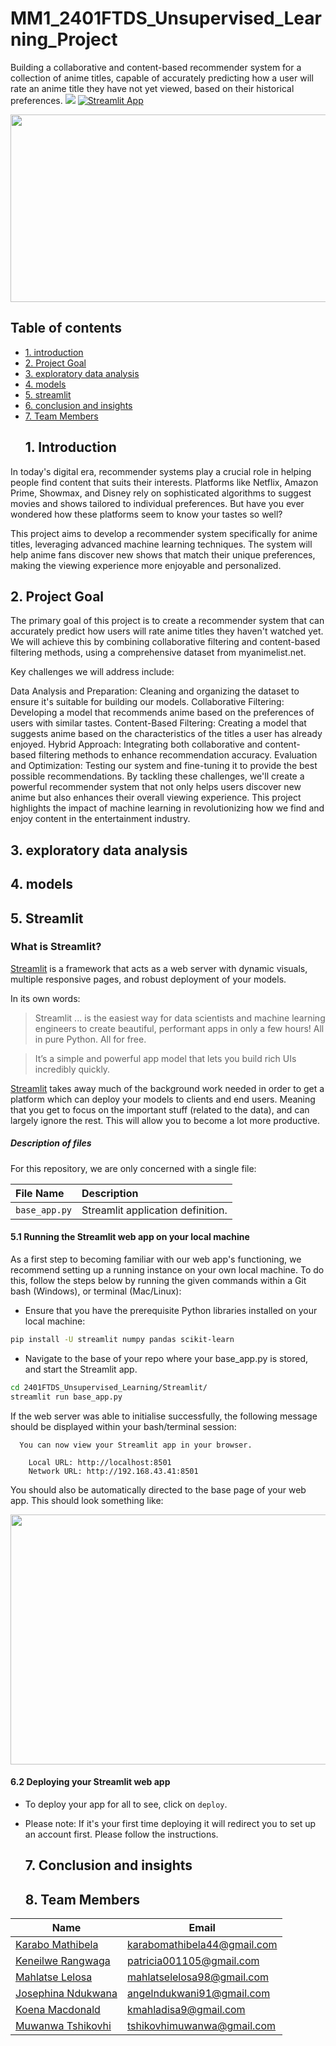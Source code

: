 # MM1_2401FTDS_Unsupervised_Learning_Project
Building a collaborative and content-based recommender system for a collection of anime titles, capable of accurately predicting how a user will rate an anime title they have not yet viewed, based on their historical preferences.
![](https://img.shields.io/badge/Python-3776AB.svg?style=for-the-badge&logo=Python&logoColor=white) [![Streamlit App](https://static.streamlit.io/badges/streamlit_badge_black_white.svg)](URL_TO_YOUR_APP)

<div id="main image" align="center">
  <img src="https://github.com/karabo/2401FTDS_Unsupervised_Learning/blob/main/anime.csv" width="550" height="300" alt=""/>
</div>

## Table of contents
* [1. introduction](#Introduction)
* [2. Project Goal](#ProjectGoal)
* [3. exploratory data analysis](#EDA)
* [4. models](#models)
* [5. streamlit](#streamlit)
* [6. conclusion and insights](#conclusionandinsights)
* [7. Team Members](#team-members)
  ## 1. Introduction <a class="anchor" id="introduction"></a>
In today's digital era, recommender systems play a crucial role in helping people find content that suits their interests. Platforms like Netflix, Amazon Prime, Showmax, and Disney rely on sophisticated algorithms to suggest movies and shows tailored to individual preferences. But have you ever wondered how these platforms seem to know your tastes so well?

This project aims to develop a recommender system specifically for anime titles, leveraging advanced machine learning techniques. The system will help anime fans discover new shows that match their unique preferences, making the viewing experience more enjoyable and personalized.



## 2. Project Goal <a class="anchor" id="Project Goal"></a>
The primary goal of this project is to create a recommender system that can accurately predict how users will rate anime titles they haven't watched yet. We will achieve this by combining collaborative filtering and content-based filtering methods, using a comprehensive dataset from myanimelist.net.

Key challenges we will address include:

Data Analysis and Preparation: Cleaning and organizing the dataset to ensure it's suitable for building our models.
Collaborative Filtering: Developing a model that recommends anime based on the preferences of users with similar tastes.
Content-Based Filtering: Creating a model that suggests anime based on the characteristics of the titles a user has already enjoyed.
Hybrid Approach: Integrating both collaborative and content-based filtering methods to enhance recommendation accuracy.
Evaluation and Optimization: Testing our system and fine-tuning it to provide the best possible recommendations.
By tackling these challenges, we'll create a powerful recommender system that not only helps users discover new anime but also enhances their overall viewing experience. This project highlights the impact of machine learning in revolutionizing how we find and enjoy content in the entertainment industry.
## 3. exploratory data analysis <a class="anchor" id="EDA"></a>



## 4. models <a class="anchor" id="models"></a>
## 5. Streamlit<a class="anchor" id="streamlit"></a>

### What is Streamlit?

[Streamlit](https://www.streamlit.io/)  is a framework that acts as a web server with dynamic visuals, multiple responsive pages, and robust deployment of your models.

In its own words:
> Streamlit ... is the easiest way for data scientists and machine learning engineers to create beautiful, performant apps in only a few hours!  All in pure Python. All for free.

> It’s a simple and powerful app model that lets you build rich UIs incredibly quickly.

[Streamlit](https://www.streamlit.io/)  takes away much of the background work needed in order to get a platform which can deploy your models to clients and end users. Meaning that you get to focus on the important stuff (related to the data), and can largely ignore the rest. This will allow you to become a lot more productive.  

##### Description of files

For this repository, we are only concerned with a single file:

| File Name              | Description                       |
| :--------------------- | :--------------------             |
| `base_app.py`          | Streamlit application definition. |


#### 5.1 Running the Streamlit web app on your local machine

As a first step to becoming familiar with our web app's functioning, we recommend setting up a running instance on your own local machine. To do this, follow the steps below by running the given commands within a Git bash (Windows), or terminal (Mac/Linux):

- Ensure that you have the prerequisite Python libraries installed on your local machine:

 ```bash
 pip install -U streamlit numpy pandas scikit-learn
 ```

- Navigate to the base of your repo where your base_app.py is stored, and start the Streamlit app.

 ```bash
 cd 2401FTDS_Unsupervised_Learning/Streamlit/
 streamlit run base_app.py
 ```

 If the web server was able to initialise successfully, the following message should be displayed within your bash/terminal session:

```
  You can now view your Streamlit app in your browser.

    Local URL: http://localhost:8501
    Network URL: http://192.168.43.41:8501
```
You should also be automatically directed to the base page of your web app. This should look something like:

<div id="s_image" align="center">
  <img src="https://github.com/karabo/2401FTDS_Unsupervised_Learning/blob/main/Streamlit_image.png" width="850" height="400" alt=""/>
</div>


#### 6.2 Deploying your Streamlit web app

- To deploy your app for all to see, click on `deploy`.
  
- Please note: If it's your first time deploying it will redirect you to set up an account first. Please follow the instructions.
  ## 7. Conclusion and insights<a class="anchor" id="Conclusion and insights"></a>
  ## 8. Team Members<a class="anchor" id="team-members"></a>

| Name                                                                                        |  Email              
|---------------------------------------------------------------------------------------------|--------------------             
| [Karabo Mathibela](https://github.com/karabomathibela)                                                | karabomathibela44@gmail.com
| [Keneilwe Rangwaga](https://github.com/keneilwerangwaga)                                                  |patricia001105@gmail.com |                           
| [Mahlatse Lelosa](https://github.com/mahlatselelosa)                                                                            | mahlatselelosa98@gmail.com
| [Josephina Ndukwana](https://github.com/josephinandukwana)                                                | angelndukwani91@gmail.com
| [Koena Macdonald](https://github.com/koenamacdonald)                                       | kmahladisa9@gmail.com
| [Muwanwa Tshikovhi](https://github.com/muwanwatshikovhi)                                                                   | tshikovhimuwanwa@gmail.com





 
